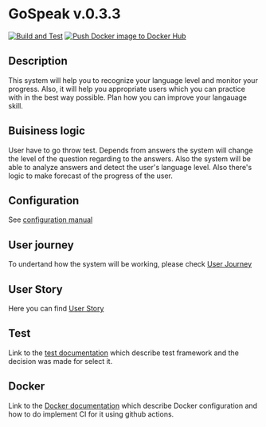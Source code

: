 # GoSpeak v.0.3.3
[![Build and Test](https://github.com/opolovynka/GoSpeak/actions/workflows/test.yml/badge.svg)](https://github.com/opolovynka/GoSpeak/actions/workflows/test.yml)
[![Push Docker image to Docker Hub](https://github.com/opolovynka/GoSpeak/actions/workflows/docker-image.yml/badge.svg)](https://github.com/opolovynka/GoSpeak/actions/workflows/docker-image.yml)

## Description
This system will help you to recognize your language level and monitor your progress. Also, it will help you appropriate users which you can practice with in the best way possible. 
  Plan how you can improve your langauage skill.

## Buisiness logic
User have to go throw test. Depends from answers the system will change the level of the question regarding to the answers. Also the system will be able to analyze answers and detect the user's language level.
Also there's logic to make forecast of the progress of the user.


## Configuration
See [configuration manual](https://github.com/opolovynka/GoSpeak/blob/master/docs/configuracion.md)

## User journey
To undertand how the system will be working, please check [User Journey](https://github.com/opolovynka/GoSpeak/blob/master/docs/UserJourney.md)

## User Story
Here you can find [User Story](https://github.com/opolovynka/GoSpeak/blob/master/docs/UserStories.md)

## Test
Link to the [test documentation](https://github.com/opolovynka/GoSpeak/blob/master/docs/Tests.md) which describe test framework and the decision was made for select it.

## Docker
Link to the [Docker documentation](https://github.com/opolovynka/GoSpeak/blob/master/docs/Docker.md) which describe Docker configuration and how to do implement CI for it using github actions.
